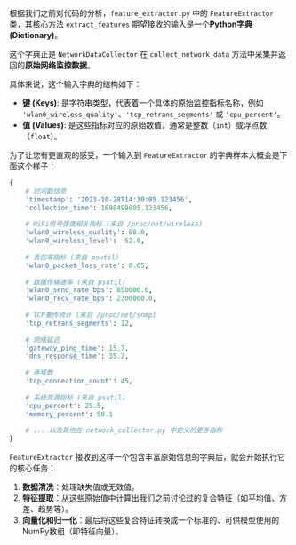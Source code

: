 根据我们之前对代码的分析，`feature_extractor.py` 中的 `FeatureExtractor` 类，其核心方法 `extract_features` 期望接收的输入是一个**Python字典 (Dictionary)**。

这个字典正是 `NetworkDataCollector` 在 `collect_network_data` 方法中采集并返回的**原始网络监控数据**。

具体来说，这个输入字典的结构如下：

* **键 (Keys)**: 是字符串类型，代表着一个具体的原始监控指标名称，例如 `'wlan0_wireless_quality'`、`'tcp_retrans_segments'` 或 `'cpu_percent'`。
* **值 (Values)**: 是这些指标对应的原始数值，通常是整数（`int`）或浮点数（`float`）。

为了让您有更直观的感受，一个输入到 `FeatureExtractor` 的字典样本大概会是下面这个样子：

```python
{
    # 时间戳信息
    'timestamp': '2023-10-28T14:30:05.123456',
    'collection_time': 1698499805.123456,
  
    # WiFi信号强度相关指标 (来自 /proc/net/wireless)
    'wlan0_wireless_quality': 68.0,
    'wlan0_wireless_level': -52.0,
  
    # 丢包率指标 (来自 psutil)
    'wlan0_packet_loss_rate': 0.05,
  
    # 数据传输速率 (来自 psutil)
    'wlan0_send_rate_bps': 850000.0,
    'wlan0_recv_rate_bps': 2300000.0,
  
    # TCP重传统计 (来自 /proc/net/snmp)
    'tcp_retrans_segments': 12,
  
    # 网络延迟
    'gateway_ping_time': 15.7,
    'dns_response_time': 35.2,
  
    # 连接数
    'tcp_connection_count': 45,
  
    # 系统资源指标 (来自 psutil)
    'cpu_percent': 25.5,
    'memory_percent': 58.1
  
    # ... 以及其他在 network_collector.py 中定义的更多指标
}
```

`FeatureExtractor` 接收到这样一个包含丰富原始信息的字典后，就会开始执行它的核心任务：

1. **数据清洗**：处理缺失值或无效值。
2. **特征提取**：从这些原始值中计算出我们之前讨论过的复合特征（如平均值、方差、趋势等）。
3. **向量化和归一化**：最后将这些复合特征转换成一个标准的、可供模型使用的NumPy数组（即特征向量）。

